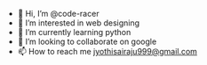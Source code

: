 - 👋 Hi, I’m @code-racer
- 👀 I’m interested in web designing
- 🌱 I’m currently learning python
- 💞️ I’m looking to collaborate on google
- 📫 How to reach me jyothisairaju999@gmail.com

<!---
code-racer/code-racer is a ✨ special ✨ repository because its `README.md` (this file) appears on your GitHub profile.
You can click the Preview link to take a look at your changes.
--->
